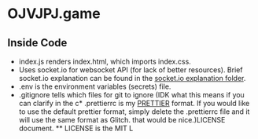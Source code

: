 # OJVJPJ.game







## Inside Code

* index.js renders index.html, which imports index.css.
* Uses socket.io for websocket API (for lack of better resources). 
Brief socket.io explanation can be found in the 
[socket.io explanation folder](https://glitch.com/edit/#!/ojvjpjgame?path=socket.io+explanation%2Fserver.js%3A1%3A0).
* .env is the environment variables (secrets) file.
* .gitignore tells which files for git to ignore (IDK what this means if you can clarify in the c* .prettierrc is my [PRETTIER](https://prettier.io) format. If you would like to use the default prettier format, simply delete
the .prettierrc file and it will use the same format as Glitch.
 that would be nice.)LICENSE document.
** LICENSE is the MIT L